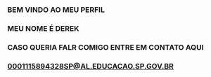 ### BEM VINDO AO MEU PERFIL

### MEU NOME É DEREK



### CASO QUERIA FALR COMIGO ENTRE EM CONTATO AQUI
### 0001115894328SP@AL.EDUCACAO.SP.GOV.BR

